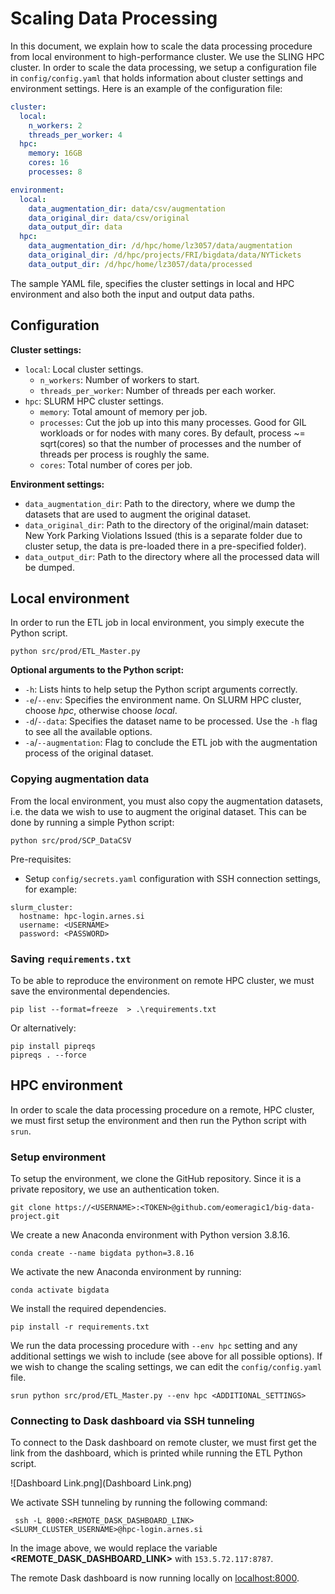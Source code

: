 # Scaling Data Processing

In this document, we explain how to scale the data processing procedure from local environment to high-performance
cluster.
We use the SLING HPC cluster. In order to scale the data processing, we setup a configuration file
in `config/config.yaml` that holds information about cluster settings and environment settings. Here is an example of
the configuration file:

```yaml
cluster:
  local:
    n_workers: 2
    threads_per_worker: 4
  hpc:
    memory: 16GB
    cores: 16
    processes: 8

environment:
  local:
    data_augmentation_dir: data/csv/augmentation
    data_original_dir: data/csv/original
    data_output_dir: data
  hpc:
    data_augmentation_dir: /d/hpc/home/lz3057/data/augmentation
    data_original_dir: /d/hpc/projects/FRI/bigdata/data/NYTickets
    data_output_dir: /d/hpc/home/lz3057/data/processed
```

The sample YAML file, specifies the cluster settings in local and HPC environment and also both the input and output
data paths.

## Configuration

**Cluster settings:**

- `local`: Local cluster settings.
    - `n_workers`: Number of workers to start.
    - `threads_per_worker`: Number of threads per each worker.
- `hpc`: SLURM HPC cluster settings.
    - `memory`: Total amount of memory per job.
    - `processes`: Cut the job up into this many processes. Good for GIL workloads or for nodes with many cores. By
      default, process ~= sqrt(cores) so that the number of processes and the number of threads per process is roughly
      the same.
    - `cores`: Total number of cores per job.

**Environment settings:**

- `data_augmentation_dir`: Path to the directory, where we dump the datasets that are used to augment the original
  dataset.
- `data_original_dir`: Path to the directory of the original/main dataset: New York Parking Violations Issued (this is a
  separate folder due to cluster setup, the data is pre-loaded there in a pre-specified folder).
- `data_output_dir`: Path to the directory where all the processed data will be dumped.

## Local environment

In order to run the ETL job in local environment, you simply execute the Python script.

```shell
python src/prod/ETL_Master.py 
```

**Optional arguments to the Python script:**

- `-h`: Lists hints to help setup the Python script arguments correctly.
- `-e`/`--env`: Specifies the environment name. On SLURM HPC cluster, choose *hpc*, otherwise choose *local*.
- `-d`/`--data`: Specifies the dataset name to be processed. Use the `-h` flag to see all the available options.
- `-a`/`--augmentation`: Flag to conclude the ETL job with the augmentation process of the original dataset.

### Copying augmentation data

From the local environment, you must also copy the augmentation datasets, i.e. the data we wish to use to augment the
original dataset. This can be done by running a simple Python script:

```shell
python src/prod/SCP_DataCSV
```

Pre-requisites:

- Setup `config/secrets.yaml` configuration with SSH connection settings, for example:

```
slurm_cluster:
  hostname: hpc-login.arnes.si
  username: <USERNAME>
  password: <PASSWORD>
```

### Saving `requirements.txt`

To be able to reproduce the environment on remote HPC cluster, we must save the environmental dependencies.

```shell
pip list --format=freeze  > .\requirements.txt
```

Or alternatively:

```shell
pip install pipreqs
pipreqs . --force
```

## HPC environment

In order to scale the data processing procedure on a remote, HPC cluster, we must first setup the environment and then
run the Python script with `srun`.

### Setup environment

To setup the environment, we clone the GitHub repository. Since it is a private repository, we use an authentication
token.

```shell
git clone https://<USERNAME>:<TOKEN>@github.com/eomeragic1/big-data-project.git
```

We create a new Anaconda environment with Python version 3.8.16.

```shell
conda create --name bigdata python=3.8.16
 ```

We activate the new Anaconda environment by running:

```shell
conda activate bigdata
```

We install the required dependencies.

```shell
pip install -r requirements.txt
```

We run the data processing procedure with `--env hpc` setting and any additional settings we wish to include (see above
for all possible options).
If we wish to change the scaling settings, we can edit the `config/config.yaml` file.

```shell
srun python src/prod/ETL_Master.py --env hpc <ADDITIONAL_SETTINGS>
```

### Connecting to Dask dashboard via SSH tunneling

To connect to the Dask dashboard on remote cluster, we must first get the link from the dashboard, which is printed while running the ETL Python script.

![Dashboard Link.png](Dashboard Link.png)

We activate SSH tunneling by running the following command:

```shell
 ssh -L 8000:<REMOTE_DASK_DASHBOARD_LINK> <SLURM_CLUSTER_USERNAME>@hpc-login.arnes.si
```

In the image above, we would replace the variable **<REMOTE_DASK_DASHBOARD_LINK>** with `153.5.72.117:8787`.

The remote Dask dashboard is now running locally on [localhost:8000](localhost:8000).